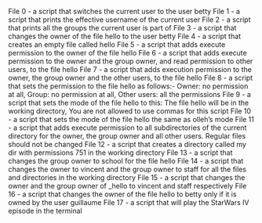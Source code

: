 File 0 - a script that switches the current user to the user betty
File 1 - a script that prints the effective username of the current user
File 2 - a script that prints all the groups the current user is part of
File 3 - a script that changes the owner of the file hello to the user betty
File 4 - a script that creates an empty file called hello
File 5 - a script that adds execute permission to the owner of the file hello
File 6 - a script that adds execute permission to the owner and the group owner, and read permission to other users, to the file hello
File 7 - a script that adds execution permission to the owner, the group owner and the other users, to the file hello
File 8 - a script that sets the permission to the file hello as follows:- Owner: no permission at all, Group: no permission at all, Other users: all the permissions
File 9 - a script that sets the mode of the file hello to this: The file hello will be in the working directory, You are not allowed to use commas for this script
File 10 - a script that sets the mode of the file hello the same as olleh’s mode
File 11 - a script that adds execute permission to all subdirectories of the current directory for the owner, the group owner and all other users. Regular files should not be changed
File 12 - a script that creates a directory called my dir with permissions 751 in the working directory
File 13 - a script that changes the group owner to school for the file hello
File 14 - a script that changes the owner to vincent and the group owner to staff for all the files and directories in the working directory
File 15 - a script that changes the owner and the group owner of _hello to vincent and staff respectively
File 16 - a script that changes the owner of the file hello to betty only if it is owned by the user guillaume
File 17 - a script that will play the StarWars IV episode in the terminal
